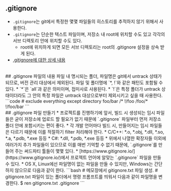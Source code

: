 ## .gitignore

* `.gitignore`는 git에서 특정한 몇몇 파일들의 히스토리를 추적하지 않기 위해서 사용한다.
* `.gitignore`는 단순한 텍스트 파일이며, 저장소 내 root에 위치할 수도 있고 각각의 서브 디렉토리 안에 위치할 수도 있다.
  * root에 위치하게 되면 모든 서브 디렉토리는 root의 .gitignore 설정을 상속 받게 된다.
* [.gitignore에 대한 상세 내용](https://git-scm.com/docs/gitignore)

<br/>
## .gitignore 파일의 내용
파일 내 명시되는 폴더, 파일명은 git에서 untrack 상태가 되므로, 버전 관리 대상에서 제외된다.  
파일 및 폴더명에 `*, !`와 같은 패턴도 포함될 수 있다.  
 * `*`은 `all`과 같은 의미이며, 접미사로 사용된다.
 * `!`은 특정 폴더가 untrack 상태이더라도 그 안의 특정 파일은 untrack 대상으로부터 제외시키고 싶을 때 사용한다.
```code
# exclude everything except directory foo/bar
/*
!/foo
/foo/*
!/foo/bar
```

<br/>
## .gitignore 파일 만들기
 * 프로젝트를 진행하기에 앞서, 빌드 시 생성되는 임시 파일들은 굳이 저장소에 업로드 할 필요가 없기 때문에 `.gitignore` 파일부터 먼저 저장소 폴더 안에 포함시키는 편이 좋다.
 * 각 개발 언어마다 빌드 시, 만들어지는 임시 파일들은 다르기 때문에 이를 적절하기 filter 처리해야 한다.
   * C/C++: *.o, *.obj, *.dll, *.so, *.a, *.pdb, *.exe 등등
   * C#: *.dll, *.pdb, *.exe 등등
 * 위에서 나열한 확장자들 이외에 여러가지 추가 파일들이 있으므로 이를 매번 기억할 수 없기 때문에,  
   `.gitignore`를 만들어 주는 써드파티 툴들이 몇몇 있다.
   * [https://www.gitignore.io/](https://www.gitignore.io/)에서 프로젝트 언어에 알맞는 `.gitignore` 파일을 만들 수 있다.
   * OS X, Linux에선 파일명이 없는 파일을 만들 수 있지만, Windows는 간단하지 않으므로 다음과 같이 한다.
     ```bash
     # 메모장에서 gitignore.txt 파일 생성.
     # gitignore.txt 파일이 있는 폴더에서 명령 프롬프트를 띄워서 다음과 같이 파일명을 변경한다.
     $ ren gitignore.txt .gitignore
	 ```